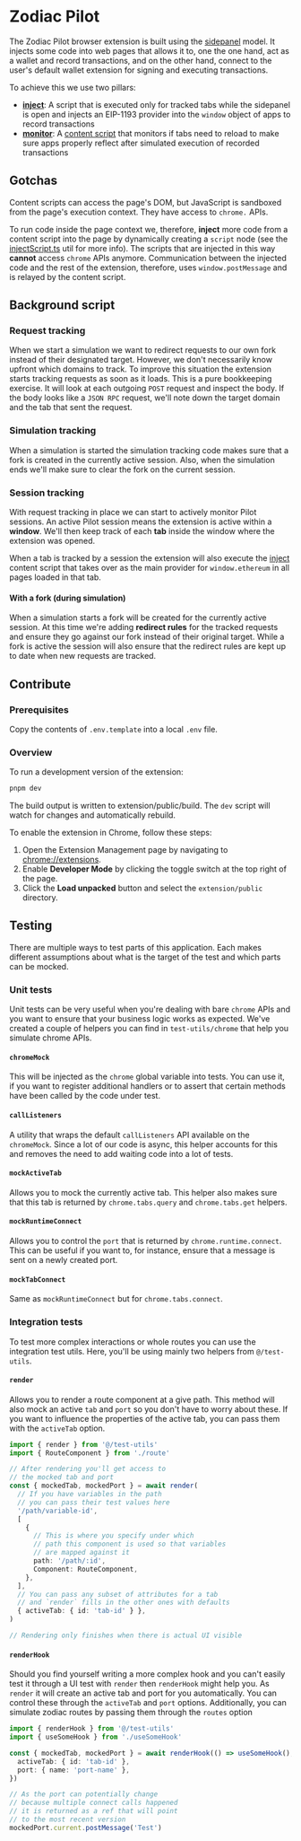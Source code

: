 # Zodiac Pilot

The Zodiac Pilot browser extension is built using the [sidepanel](https://developer.chrome.com/docs/extensions/reference/api/sidePanel) model.
It injects some code into web pages that allows it to, one the one hand, act as a wallet and record transactions, and on the other hand, connect to the user's default wallet extension for signing and executing transactions.

To achieve this we use two pillars:

- **[inject](./src/inject/)**: A script that is executed only for tracked tabs while the sidepanel is open and injects an EIP-1193 provider into the `window` object of apps to record transactions
- **[monitor](./src/monitor/)**: A [content script](https://developer.chrome.com/docs/extensions/develop/concepts/content-scripts) that monitors if tabs need to reload to make sure apps properly reflect after simulated execution of recorded transactions

## Gotchas

Content scripts can access the page's DOM, but JavaScript is sandboxed from the page's execution context.
They have access to `chrome.` APIs.

To run code inside the page context we, therefore, **inject** more code from a content script into the page by dynamically creating a `script` node (see the [injectScript.ts](./src/utils/injectScript.ts) util for more info).
The scripts that are injected in this way **cannot** access `chrome` APIs anymore.
Communication between the injected code and the rest of the extension, therefore, uses `window.postMessage` and is relayed by the content script.

## Background script

### Request tracking

When we start a simulation we want to redirect requests to our own fork instead of their designated target.
However, we don't necessarily know upfront which domains to track.
To improve this situation the extension starts tracking requests as soon as it loads.
This is a pure bookkeeping exercise.
It will look at each outgoing `POST` request and inspect the body.
If the body looks like a `JSON RPC` request, we'll note down the target domain and the tab that sent the request.

### Simulation tracking

When a simulation is started the simulation tracking code makes sure that a fork is created in the currently active session.
Also, when the simulation ends we'll make sure to clear the fork on the current session.

### Session tracking

With request tracking in place we can start to actively monitor Pilot sessions.
An active Pilot session means the extension is active within a **window**.
We'll then keep track of each **tab** inside the window where the extension was opened.

When a tab is tracked by a session the extension will also execute the [inject](./src/inject/contentScript/main.ts) content script that takes over as the main provider for `window.ethereum` in all pages loaded in that tab.

#### With a fork (during simulation)

When a simulation starts a fork will be created for the currently active session.
At this time we're adding **redirect rules** for the tracked requests and ensure they go against our fork instead of their original target.
While a fork is active the session will also ensure that the redirect rules are kept up to date when new requests are tracked.

## Contribute

### Prerequisites

Copy the contents of `.env.template` into a local `.env` file.

### Overview

To run a development version of the extension:

```bash
pnpm dev
```

The build output is written to extension/public/build.
The `dev` script will watch for changes and automatically rebuild.

To enable the extension in Chrome, follow these steps:

1. Open the Extension Management page by navigating to [chrome://extensions](chrome://extensions).
2. Enable **Developer Mode** by clicking the toggle switch at the top right of the page.
3. Click the **Load unpacked** button and select the `extension/public` directory.

## Testing

There are multiple ways to test parts of this application.
Each makes different assumptions about what is the target of the test and which parts can be mocked.

### Unit tests

Unit tests can be very useful when you're dealing with bare `chrome` APIs and you want to ensure that your business logic works as expected.
We've created a couple of helpers you can find in `test-utils/chrome` that help you simulate chrome APIs.

#### `chromeMock`

This will be injected as the `chrome` global variable into tests.
You can use it, if you want to register additional handlers or to assert that certain methods have been called by the code under test.

#### `callListeners`

A utility that wraps the default `callListeners` API available on the `chromeMock`.
Since a lot of our code is async, this helper accounts for this and removes the need to add waiting code into a lot of tests.

#### `mockActiveTab`

Allows you to mock the currently active tab.
This helper also makes sure that this tab is returned by `chrome.tabs.query` and `chrome.tabs.get` helpers.

#### `mockRuntimeConnect`

Allows you to control the `port` that is returned by `chrome.runtime.connect`.
This can be useful if you want to, for instance, ensure that a message is sent on a newly created port.

#### `mockTabConnect`

Same as `mockRuntimeConnect` but for `chrome.tabs.connect`.

### Integration tests

To test more complex interactions or whole routes you can use the integration test utils.
Here, you'll be using mainly two helpers from `@/test-utils`.

#### `render`

Allows you to render a route component at a give path.
This method will also mock an active `tab` and `port` so you don't have to worry about these.
If you want to influence the properties of the active tab, you can pass them with the `activeTab` option.

```ts
import { render } from '@/test-utils'
import { RouteComponent } from './route'

// After rendering you'll get access to
// the mocked tab and port
const { mockedTab, mockedPort } = await render(
  // If you have variables in the path
  // you can pass their test values here
  '/path/variable-id',
  [
    {
      // This is where you specify under which
      // path this component is used so that variables
      // are mapped against it
      path: '/path/:id',
      Component: RouteComponent,
    },
  ],
  // You can pass any subset of attributes for a tab
  // and `render` fills in the other ones with defaults
  { activeTab: { id: 'tab-id' } },
)

// Rendering only finishes when there is actual UI visible
```

#### `renderHook`

Should you find yourself writing a more complex hook and you can't easily test it through a UI test with `render` then `renderHook` might help you.
As `render` it will create an active tab and port for you automatically.
You can control these through the `activeTab` and `port` options.
Additionally, you can simulate zodiac routes by passing them through the `routes` option

```ts
import { renderHook } from '@/test-utils'
import { useSomeHook } from './useSomeHook'

const { mockedTab, mockedPort } = await renderHook(() => useSomeHook(), {
  activeTab: { id: 'tab-id' },
  port: { name: 'port-name' },
})

// As the port can potentially change
// because multiple connect calls happened
// it is returned as a ref that will point
// to the most recent version
mockedPort.current.postMessage('Test')
```
